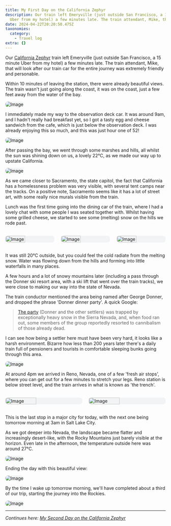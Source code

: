 ```yaml
---
title: My First Day on the California Zephyr
description: Our train left Emeryville (just outside San Francisco, a 15 minute
  Uber from my hotel) a few minutes late. The train attendant, Mike, that…
date: 2024-04-22T20:20:50.475Z
taxonomies:
  category:
    - Travel log
extra: {}
---
```


Our [California Zephyr](https://www.amtrak.com/california-zephyr-train) train left Emeryville (just outside San Francisco, a 15 minute Uber from my hotel) a few minutes late. The train attendant, Mike, that will look after our train car for the entire journey was extremely friendly and personable. 

Within 10 minutes of leaving the station, there were already beautiful views. The train wasn't just going along the coast, it was on the coast, just a few feet away from the water of the bay.

<img src="https://mirri.link/w_GFpCZ" alt="Image" />

I immediately made my way to the observation deck car. It was around 9am, and I hadn't really had breakfast yet, so I got a tasty egg and cheese sandwich from the cafe, which is just below the observation deck. I was already enjoying this so much, and this was just hour one of 52!

<img src="https://mirri.link/sl3yXGy" alt="Image" />

After passing the bay, we went through some marshes and hills, all whilst the sun was shining down on us, a lovely 22℃, as we made our way up to upstate California.

<img src="https://mirri.link/ilyi7Hm" alt="Image" />

As we came closer to Sacramento, the state capitol, the fact that California has a homelessness problem was very visible, with several tent camps near the tracks. On a positive note, Sacramento seems like it has a lot of street art, with some really nice murals visible from the train.

Lunch was the first time going into the dining car of the train, where I had a lovely chat with some people I was seated together with. Whilst having some grilled cheese, we started to see some (melting) snow on the hills we rode past.

<style>@media (min-width: 700px) { .collage { display: flex; gap: 1.3rem; flex-wrap: wrap; margin: 2rem 0; } .collage > * { flex: 1; width: 40%; height: auto; margin: 0; } }</style><div class="collage">

<img src="https://mirri.link/JqsYIz0" alt="Image" />
<img src="https://mirri.link/UVFSJt9" alt="Image" />
<img src="https://mirri.link/5jk6Nku" alt="Image" />

</div>

It was still 20℃ outside, but you could feel the cold radiate from the melting snow. Water was flowing down from the hills and forming into little waterfalls in many places.

A few hours and a lot of snowy mountains later (including a pass through the Donner ski resort area, with a ski lift that went over the train tracks), we were close to making our way into the state of Nevada.

The train conductor mentioned the area being named after George Donner, and dropped the phrase 'Donner dinner party'. A quick Google:

> [The party](https://www.britannica.com/topic/Donner-party) (Donner and the other settlers) was trapped by exceptionally heavy snow in the Sierra Nevada, and, when food ran out, some members of the group reportedly resorted to cannibalism of those already dead.

I can see how being a settler here must have been very hard, it looks like a harsh environment. Bizarre how less than 200 years later there's a daily train full of pensioners and tourists in comfortable sleeping bunks going through this area.

<img src="https://mirri.link/zK4LBi0" alt="Image" />

At around 4pm we arrived in Reno, Nevada, one of a few 'fresh air stops', where you can get out for a few minutes to stretch your legs. Reno station is below street level, and the train arrives in what is known as 'the trench'.

<style>@media (min-width: 700px) { .collage { display: flex; gap: 1.3rem; flex-wrap: wrap; margin: 2rem 0; } .collage > * { flex: 1; width: 40%; height: auto; margin: 0; } }</style><div class="collage">

<img src="https://mirri.link/BKzNZ6C" alt="Image" />
<img src="https://mirri.link/Dbua1VV" alt="Image" />

</div>

This is the last stop in a major city for today, with the next one being tomorrow morning at 3am in Salt Lake City.

As we got deeper into Nevada, the landscape became flatter and increasingly desert-like, with the Rocky Mountains just barely visible at the horizon. Even late in the afternoon, the temperature outside here was around 27℃.

<img src="https://mirri.link/VBUqKpG" alt="Image" />

Ending the day with this beautiful view:

<img src="https://mirri.link/ijXb38A" alt="Image" />

By the time I wake up tomorrow morning, we'll have completed about a third of our trip, starting the journey into the Rockies.

<img src="https://mirri.link/WuHn_lX" alt="Image" />

---

_Continues here: [My Second Day on the California Zephyr](https://schof.co/california-zephyr-2)_


<style>img { border-radius: 0.5rem; background: #f2f3f4; }</style>

<style>a[href="#internal-link"] { color: #9b9b9b; text-decoration: none !important; }</style>